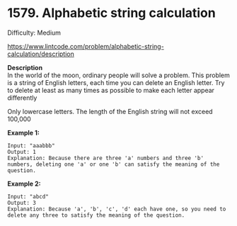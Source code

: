 # 1579. Alphabetic string calculation

Difficulty: Medium

https://www.lintcode.com/problem/alphabetic-string-calculation/description

**Description**  
In the world of the moon, ordinary people will solve a problem. This problem is a string of English letters, each time you can delete an English letter.
Try to delete at least as many times as possible to make each letter appear differently

Only lowercase letters. The length of the English string will not exceed 100,000

**Example 1:**
```
Input: "aaabbb"
Output: 1
Explanation: Because there are three 'a' numbers and three 'b' numbers, deleting one 'a' or one 'b' can satisfy the meaning of the question.
```

**Example 2:**
```
Input: "abcd"
Output: 3
Explanation: Because 'a', 'b', 'c', 'd' each have one, so you need to delete any three to satisfy the meaning of the question.
```
